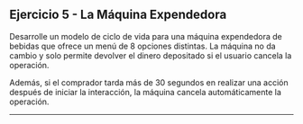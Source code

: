 ## Ejercicio 5 - La Máquina Expendedora

Desarrolle un modelo de ciclo de vida para una máquina expendedora de bebidas que ofrece un menú de 8 opciones distintas. La máquina no da cambio y solo permite devolver el dinero depositado si el usuario cancela la operación. 

Además, si el comprador tarda más de 30 segundos en realizar una acción después de iniciar la interacción, la máquina cancela automáticamente la operación.

--- 
